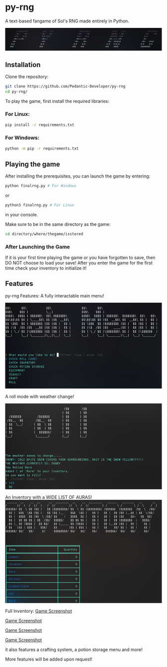 # py-rng
A text-based fangame of Sol's RNG made entirely in Python.

![Game Screenshot](/screenshots/py-rng.png)


## Installation
Clone the repository:
 ```bash
 git clone https://github.com/Pedantic-Developer/py-rng
 cd py-rng/
   ```

To play the game, first install the required libraries:
### For Linux:

```bash
pip install -r requirements.txt 
```
### For Windows:

```bash
python -m pip -r requirements.txt
```

## Playing the game
After installing the prerequisites, you can launch the game by entering:
```bash
python finalrng.py # For Windows
```
or 

```bash
python3 finalrng.py # For Linux
```
in your console.

Make sure to be in the same directory as the game:

```bash
cd directory/where/thegame/isstored
```

### After Launching the Game

If it is your first time playing the game or you have forgotten to save, then DO NOT choose to load your save!
After you enter the game for the first time check your inventory to initialize it!

## Features

py-rng Features:
A fully interactable main menu!

![Game Screenshot](/screenshots/mainmenu.png)


A roll mode with weather change!

![Game Screenshot](/screenshots/roll.png)


An Inventory with a WIDE LIST OF AURAS!
![Game Screenshot](/screenshots/inventory.png)


Full Inventory:
[Game Screenshot](/screenshots/inventory.png)

[Game Screenshot](/screenshots/inv2.png)

[Game Screenshot](/screenshots/inv3.png)

[Game Screenshot](/screenshots/inv4.png)

it also features a crafting system, a potion storage menu and more!

More features will be added upon request!
